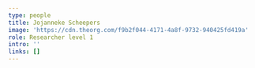 ```yaml
---
type: people
title: Jojanneke Scheepers
image: 'https://cdn.theorg.com/f9b2f044-4171-4a8f-9732-940425fd419a'
role: Researcher level 1
intro: ''
links: []
---
```


